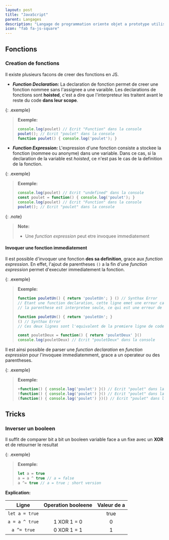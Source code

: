 ```yaml
---
layout: post
title: "JavaScript"
parent: Langages
description: "Langage de programmation oriente objet a prototype utilise dans les pages webs et les serveurs"
icon: "fab fa-js-square"
---
```


## Fonctions

### Creation de fonctions

Il existe plusieurs facons de creer des fonctions en JS.

- ***Function Declaration:*** La declaration de fonction permet de creer une fonction nommee sans l'assignee a une varaible. Les declarations de fonctions sont **hoisted**, c'est a dire que l'interpreteur les traitent avant le reste du code **dans leur scope**.

{: .exemple}
> **Exemple:**
> ```js
> console.log(poulet) // Ecrit "Function" dans la console
> poulet(); // Ecrit "poulet" dans la console
> function poulet() { console.log('poulet'); }
> ```

- ***Function Expression:*** L'expression d'une fonction consiste a stockee la fonction (nommee ou anonyme) dans une variable. Dans ce cas, si la declaration de la variable est *hoisted*, ce n'est pas le cas de la definition de la fonction.

{: .exemple}
> **Exemple:**
>
> ```js
> console.log(poulet) // Ecrit "undefined" dans la console
> const poulet = function() { console.log('poulet'); }
> console.log(poulet) // Ecrit "Function" dans la console
> poulet(); // Ecrit "poulet" dans la console
> ```

{: .note}
> **Note:**
>
> - Une *function expression* peut etre invoquee immediatement

#### Invoquer une fonction immediatement

Il est possible d'invoquer une fonction **des sa definition**, grace aux *function expression*. En effet, l'ajout de parentheses `()` a la fin d'une *function expression* permet d'executer immediatement la fonction.

{: .exemple}
> **Exemple:**
>
> ```js
> function pouletUn() { return 'pouletUn'; } () // Synthax Error
> // Etant une function declaration, cette ligne emet une erreur car
> // la parenthese est interpretee seule, ce qui est une erreur de synthaxe
>
> function pouletUn() { return 'pouletUn'; }
> () // Synthax Error
> // Ces deux lignes sont l'equivalent de la premiere ligne de code
>
> const pouletDeux = function() { return 'pouletDeux' }()
> console.log(pouletDeux) // Ecrit "pouletDeux" dans la console
> ```

Il est ainsi possible de parser une *function declaration* en *function expression* pour l'invoquee immediatemment, grace a un operateur ou des parentheses.

{: .exemple}
> **Exemple:**
>
> ```js
> +function() { console.log('poulet') }() // Ecrit "poulet" dans la console
> !function() { console.log('poulet') }() // Ecrit "poulet" dans la console
> (function() { console.log('poulet') })() // Ecrit "poulet" dans la console
> ```

## Tricks

### Inverser un booleen

Il suffit de comparer bit a bit un booleen variable face a un fixe avec un **XOR** et de retourner le resultat

{: .exemple}
> **Exemple:**
>
> ```js
> let a = true
> a = a ^ true // a = false
> a ^= true // a = true ; short version
> ```

**Explication:**

| Ligne | Operation booleene | Valeur de a |
|:-----:|:------------------:|:-----------:|
| `let a = true` | | true|
| `a = a ^ true` | 1 XOR 1 = 0 | 0 |
| `a ^= true` | 0 XOR 1 = 1 | 1 |